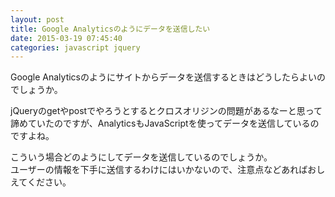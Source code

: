 ```yaml
---
layout: post
title: Google Analyticsのようにデータを送信したい
date: 2015-03-19 07:45:40
categories: javascript jquery
---
```

<p>Google Analyticsのようにサイトからデータを送信するときはどうしたらよいのでしょうか。</p>

<p>jQueryのgetやpostでやろうとするとクロスオリジンの問題があるなーと思って諦めていたのですが、AnalyticsもJavaScriptを使ってデータを送信しているのですよね。</p>

<p>こういう場合どのようにしてデータを送信しているのでしょうか。<br>
ユーザーの情報を下手に送信するわけにはいかないので、注意点などあればおしえてください。</p>
